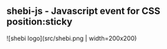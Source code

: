 ## shebi-js - Javascript event for CSS position:sticky

![shebi logo](src/shebi.png | width=200x200)


